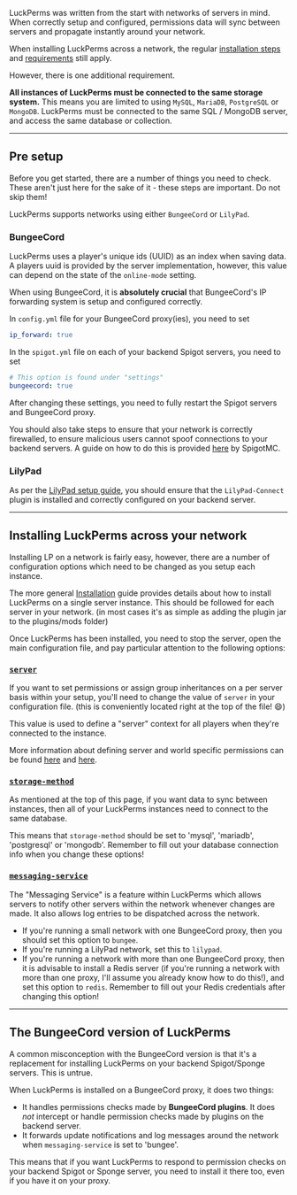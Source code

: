 LuckPerms was written from the start with networks of servers in mind. When correctly setup and configured, permissions data will sync between servers and propagate instantly around your network.

When installing LuckPerms across a network, the regular [installation steps](https://github.com/lucko/LuckPerms/wiki/Setup) and [requirements](https://github.com/lucko/LuckPerms/wiki/Setup#requirements) still apply.

However, there is one additional requirement.

**All instances of LuckPerms must be connected to the same storage system.** This means you are limited to using `MySQL`, `MariaDB`, `PostgreSQL` or `MongoDB`. LuckPerms must be connected to the same SQL / MongoDB server, and access the same database or collection.
___

## Pre setup
Before you get started, there are a number of things you need to check. These aren't just here for the sake of it - these steps are important. Do not skip them!

LuckPerms supports networks using either `BungeeCord` or `LilyPad`.

### BungeeCord
LuckPerms uses a player's unique ids (UUID) as an index when saving data. A players uuid is provided by the server implementation, however, this value can depend on the state of the `online-mode` setting.

When using BungeeCord, it is **absolutely crucial** that BungeeCord's IP forwarding system is setup and configured correctly.

In `config.yml` file for your BungeeCord proxy(ies), you need to set
```yml
ip_forward: true
```

In the `spigot.yml` file on each of your backend Spigot servers, you need to set
```yml
# This option is found under "settings"
bungeecord: true
```

After changing these settings, you need to fully restart the Spigot servers and BungeeCord proxy.

You should also take steps to ensure that your network is correctly firewalled, to ensure malicious users cannot spoof connections to your backend servers. A guide on how to do this is provided [here](https://www.spigotmc.org/wiki/firewall-guide/) by SpigotMC.

### LilyPad
As per the [LilyPad setup guide](http://www.lilypadmc.org/threads/connecting-your-bukkit-servers.13/), you should ensure that the `LilyPad-Connect` plugin is installed and correctly configured on your backend server.

___

## Installing LuckPerms across your network
Installing LP on a network is fairly easy, however, there are a number of configuration options which need to be changed as you setup each instance.

The more general [Installation](https://github.com/lucko/LuckPerms/wiki/Setup) guide provides details about how to install LuckPerms on a single server instance. This should be followed for each server in your network. (in most cases it's as simple as adding the plugin jar to the plugins/mods folder)

Once LuckPerms has been installed, you need to stop the server, open the main configuration file, and pay particular attention to the following options:

### [`server`](https://github.com/lucko/LuckPerms/wiki/Configuration#server)

If you want to set permissions or assign group inheritances on a per server basis within your setup, you'll need to change the value of `server` in your configuration file. (this is conveniently located right at the top of the file! 😄)

This value is used to define a "server" context for all players when they're connected to the instance.

More information about defining server and world specific permissions can be found [here](https://github.com/lucko/LuckPerms/wiki/Advanced-Setup) and [here](https://github.com/lucko/LuckPerms/wiki/Command-Usage#what-is-context).

### [`storage-method`](https://github.com/lucko/LuckPerms/wiki/Configuration#storage-method)

As mentioned at the top of this page, if you want data to sync between instances, then all of your LuckPerms instances need to connect to the same database. 

This means that `storage-method` should be set to 'mysql', 'mariadb', 'postgresql' or 'mongodb'. Remember to fill out your database connection info when you change these options!

### [`messaging-service`](https://github.com/lucko/LuckPerms/wiki/Configuration#messaging-service)

The "Messaging Service" is a feature within LuckPerms which allows servers to notify other servers within the network whenever changes are made. It also allows log entries to be dispatched across the network.

* If you're running a small network with one BungeeCord proxy, then you should set this option to `bungee`.
* If you're running a LilyPad network, set this to `lilypad`.
* If you're running a network with more than one BungeeCord proxy, then it is advisable to install a Redis server (if you're running a network with more than one proxy, I'll assume you already know how to do this!), and set this option to `redis`. Remember to fill out your Redis credentials after changing this option!

___

## The BungeeCord version of LuckPerms
A common misconception with the BungeeCord version is that it's a replacement for installing LuckPerms on your backend Spigot/Sponge servers. This is untrue.

When LuckPerms is installed on a BungeeCord proxy, it does two things:

* It handles permissions checks made by **BungeeCord plugins**. It does *not* intercept or handle permission checks made by plugins on the backend server.
* It forwards update notifications and log messages around the network when `messaging-service` is set to 'bungee'.

This means that if you want LuckPerms to respond to permission checks on your backend Spigot or Sponge server, you need to install it there too, even if you have it on your proxy.
